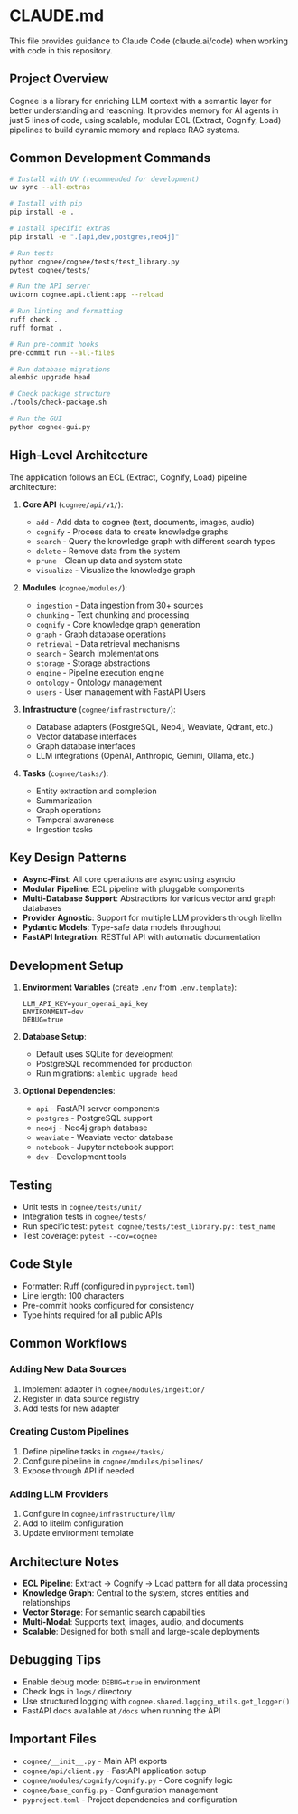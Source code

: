 # CLAUDE.md

This file provides guidance to Claude Code (claude.ai/code) when working with code in this repository.

## Project Overview

Cognee is a library for enriching LLM context with a semantic layer for better understanding and reasoning. It provides memory for AI agents in just 5 lines of code, using scalable, modular ECL (Extract, Cognify, Load) pipelines to build dynamic memory and replace RAG systems.

## Common Development Commands

```bash
# Install with UV (recommended for development)
uv sync --all-extras

# Install with pip
pip install -e .

# Install specific extras
pip install -e ".[api,dev,postgres,neo4j]"

# Run tests
python cognee/cognee/tests/test_library.py
pytest cognee/tests/

# Run the API server
uvicorn cognee.api.client:app --reload

# Run linting and formatting
ruff check .
ruff format .

# Run pre-commit hooks
pre-commit run --all-files

# Run database migrations
alembic upgrade head

# Check package structure
./tools/check-package.sh

# Run the GUI
python cognee-gui.py
```

## High-Level Architecture

The application follows an ECL (Extract, Cognify, Load) pipeline architecture:

1. **Core API** (`cognee/api/v1/`):
   - `add` - Add data to cognee (text, documents, images, audio)
   - `cognify` - Process data to create knowledge graphs
   - `search` - Query the knowledge graph with different search types
   - `delete` - Remove data from the system
   - `prune` - Clean up data and system state
   - `visualize` - Visualize the knowledge graph

2. **Modules** (`cognee/modules/`):
   - `ingestion` - Data ingestion from 30+ sources
   - `chunking` - Text chunking and processing
   - `cognify` - Core knowledge graph generation
   - `graph` - Graph database operations
   - `retrieval` - Data retrieval mechanisms
   - `search` - Search implementations
   - `storage` - Storage abstractions
   - `engine` - Pipeline execution engine
   - `ontology` - Ontology management
   - `users` - User management with FastAPI Users

3. **Infrastructure** (`cognee/infrastructure/`):
   - Database adapters (PostgreSQL, Neo4j, Weaviate, Qdrant, etc.)
   - Vector database interfaces
   - Graph database interfaces
   - LLM integrations (OpenAI, Anthropic, Gemini, Ollama, etc.)

4. **Tasks** (`cognee/tasks/`):
   - Entity extraction and completion
   - Summarization
   - Graph operations
   - Temporal awareness
   - Ingestion tasks

## Key Design Patterns

- **Async-First**: All core operations are async using asyncio
- **Modular Pipeline**: ECL pipeline with pluggable components
- **Multi-Database Support**: Abstractions for various vector and graph databases
- **Provider Agnostic**: Support for multiple LLM providers through litellm
- **Pydantic Models**: Type-safe data models throughout
- **FastAPI Integration**: RESTful API with automatic documentation

## Development Setup

1. **Environment Variables** (create `.env` from `.env.template`):
   ```
   LLM_API_KEY=your_openai_api_key
   ENVIRONMENT=dev
   DEBUG=true
   ```

2. **Database Setup**:
   - Default uses SQLite for development
   - PostgreSQL recommended for production
   - Run migrations: `alembic upgrade head`

3. **Optional Dependencies**:
   - `api` - FastAPI server components
   - `postgres` - PostgreSQL support
   - `neo4j` - Neo4j graph database
   - `weaviate` - Weaviate vector database
   - `notebook` - Jupyter notebook support
   - `dev` - Development tools

## Testing

- Unit tests in `cognee/tests/unit/`
- Integration tests in `cognee/tests/`
- Run specific test: `pytest cognee/tests/test_library.py::test_name`
- Test coverage: `pytest --cov=cognee`

## Code Style

- Formatter: Ruff (configured in `pyproject.toml`)
- Line length: 100 characters
- Pre-commit hooks configured for consistency
- Type hints required for all public APIs

## Common Workflows

### Adding New Data Sources
1. Implement adapter in `cognee/modules/ingestion/`
2. Register in data source registry
3. Add tests for new adapter

### Creating Custom Pipelines
1. Define pipeline tasks in `cognee/tasks/`
2. Configure pipeline in `cognee/modules/pipelines/`
3. Expose through API if needed

### Adding LLM Providers
1. Configure in `cognee/infrastructure/llm/`
2. Add to litellm configuration
3. Update environment template

## Architecture Notes

- **ECL Pipeline**: Extract → Cognify → Load pattern for all data processing
- **Knowledge Graph**: Central to the system, stores entities and relationships
- **Vector Storage**: For semantic search capabilities
- **Multi-Modal**: Supports text, images, audio, and documents
- **Scalable**: Designed for both small and large-scale deployments

## Debugging Tips

- Enable debug mode: `DEBUG=true` in environment
- Check logs in `logs/` directory
- Use structured logging with `cognee.shared.logging_utils.get_logger()`
- FastAPI docs available at `/docs` when running the API

## Important Files

- `cognee/__init__.py` - Main API exports
- `cognee/api/client.py` - FastAPI application setup
- `cognee/modules/cognify/cognify.py` - Core cognify logic
- `cognee/base_config.py` - Configuration management
- `pyproject.toml` - Project dependencies and configuration